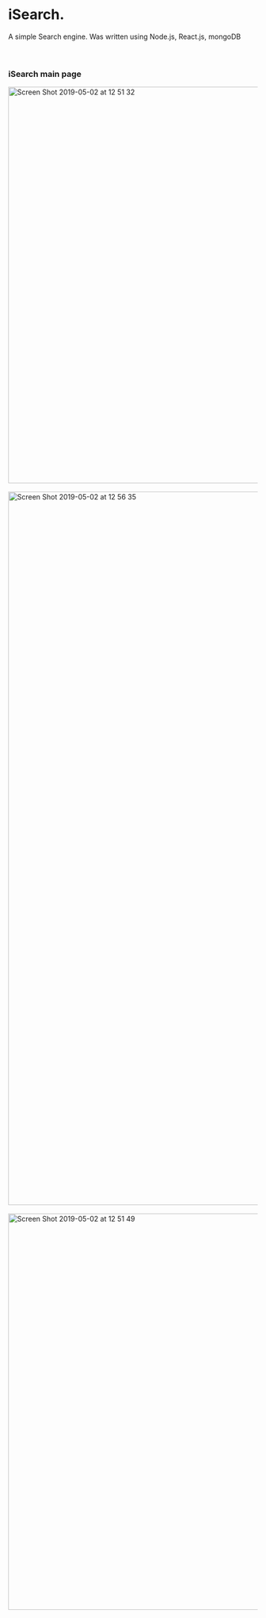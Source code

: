 # iSearch.
A simple Search engine. Was written using Node.js, React.js, mongoDB
<br><br><br>



### iSearch main page
<img width="800" alt="Screen Shot 2019-05-02 at 12 51 32" src="https://user-images.githubusercontent.com/37538597/57067989-25d61180-6cd9-11e9-8dfc-1c05169938f9.png">
<br><br>




<img width="1440" alt="Screen Shot 2019-05-02 at 12 56 35" src="https://user-images.githubusercontent.com/37538597/57068228-c88e9000-6cd9-11e9-8a09-e04bfe630aca.png">
<br><br>

<img width="800" alt="Screen Shot 2019-05-02 at 12 51 49" src="https://user-images.githubusercontent.com/37538597/57067992-25d61180-6cd9-11e9-9e50-6aef7ca04089.png">
